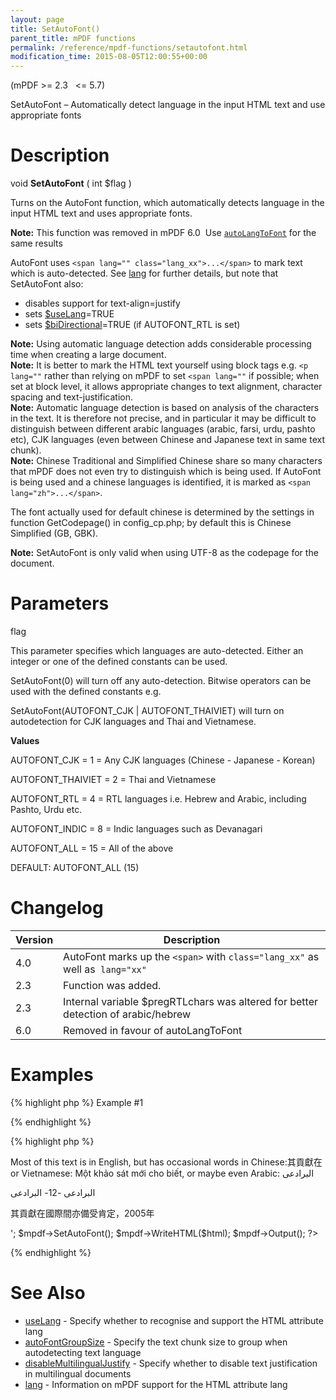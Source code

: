 ```yaml
---
layout: page
title: SetAutoFont()
parent_title: mPDF functions
permalink: /reference/mpdf-functions/setautofont.html
modification_time: 2015-08-05T12:00:55+00:00
---
```


<p>(mPDF &gt;= 2.3&nbsp;&nbsp; &lt;= 5.7)</p>
<p>SetAutoFont – Automatically detect language in the input HTML text and use appropriate fonts</p>

# Description

<p class="manual_block">void <b>SetAutoFont</b> ( int <span class="parameter">$flag</span> )</p>
<p>Turns on the AutoFont function, which automatically detects language in the input HTML text and uses appropriate fonts.</p>

<div class="alert alert-info" role="alert"><strong>Note:</strong> This function was removed in mPDF 6.0&nbsp; Use <a href="{{ "/reference/mpdf-variables/autolangtofont.html" | prepend: site.baseurl }}"><code>autoLangToFont</code></a> for the same results</div>
<p>AutoFont uses <code>&lt;span lang="" class="lang_xx"&gt;...&lt;/span&gt;</code> to mark text which is auto-detected. See <a href="{{ "/fonts-languages/lang-v5-x.html" | prepend: site.baseurl }}">lang</a> for further details, but note that SetAutoFont also:</p>
<ul>
<li>disables support for text-align=justify</li>
<li>sets <a href="{{ "/reference/mpdf-variables/uselang.html" | prepend: site.baseurl }}">$useLang</a>=<span class="smallblock">TRUE</span></li>
<li>sets <a href="{{ "/reference/mpdf-variables/bidirectional.html" | prepend: site.baseurl }}">$biDirectional</a>=<span class="smallblock">TRUE</span> (if AUTOFONT_RTL is set)</li>
</ul>

<div class="alert alert-info" role="alert"><strong>Note:</strong> Using automatic language detection adds considerable processing time when creating a large document.</div>

<div class="alert alert-info" role="alert"><strong>Note:</strong> It is better to mark the HTML text yourself using block tags e.g. <code>&lt;p lang=""</code> rather than relying on mPDF to set <code>&lt;span lang=""</code> if possible; when set at block level, it allows appropriate changes to text alignment, character spacing and text-justification.</div>

<div class="alert alert-info" role="alert"><strong>Note:</strong> Automatic language detection is based on analysis of the characters in the text. It is therefore not precise, and in particular it may be difficult to distinguish between different arabic languages (arabic, farsi, urdu, pashto etc), CJK languages (even between Chinese and Japanese text in same text chunk).</div>

<div class="alert alert-info" role="alert"><strong>Note:</strong> Chinese Traditional and Simplified Chinese share so many characters that mPDF does not even try to distinguish which is being used. If AutoFont is being used and a chinese languages is identified, it is marked as <code>&lt;span lang="zh"&gt;...&lt;/span&gt;</code>.

The font actually used for default chinese is determined by the settings in function <span class="function">GetCodepage()</span> in <span class="filename">config_cp.php</span>; by default this is Chinese Simplified (GB, GBK).</div>

<div class="alert alert-info" role="alert"><strong>Note:</strong> SetAutoFont is only valid when using UTF-8 as the codepage for the document.</div>

# Parameters

<p class="manual_param_dt"><span class="parameter">flag</span></p>
<p class="manual_param_dd">This parameter specifies which languages are auto-detected. Either an integer or one of the defined constants can be used.

SetAutoFont(0) will turn off any auto-detection. Bitwise operators can be used with the defined constants e.g.

SetAutoFont(AUTOFONT_CJK | AUTOFONT_THAIVIET) will turn on autodetection for CJK languages and Thai and Vietnamese.</p>
<p class="manual_param_dd"><b>Values</b>

AUTOFONT_CJK = 1 = Any CJK languages (Chinese - Japanese - Korean)

AUTOFONT_THAIVIET = 2 = Thai and Vietnamese

AUTOFONT_RTL = 4 = RTL languages i.e. Hebrew and Arabic, including Pashto, Urdu etc.

AUTOFONT_INDIC = 8 = Indic languages such as Devanagari

AUTOFONT_ALL = 15 = All of the above

<span class="smallblock">DEFAULT</span>: AUTOFONT_ALL (15)</p>

# Changelog

<table class="table"> <thead>
<tr> <th>Version</th><th>Description</th> </tr>
</thead> <tbody>
<tr>
<td>4.0</td>
<td>AutoFont marks up the <code>&lt;span&gt;</code> with <code>class="lang_xx"</code> as well as&nbsp;&nbsp;<code>lang</code><code>="xx"</code></td>
</tr>
<tr>
<td>2.3</td>
<td>Function was added.</td>
</tr>
<tr>
<td>2.3</td>
<td>Internal variable <span class="parameter">$pregRTLchars</span> was altered for better detection of arabic/hebrew</td>
</tr>
<tr>
<td>6.0</td>
<td>Removed in favour of autoLangToFont</td>
</tr>
</tbody> </table>

# Examples

{% highlight php %}
Example #1

{% endhighlight %}

{% highlight php %}
<?php

include("../mpdf.php");

$mpdf=new mPDF('utf-8'); 

$html = '

<p>Most of this text is in English, but has occasional words in Chinese:其貢獻在 or Vietnamese: Một khảo sát mới cho biết, or maybe even Arabic: البرادعی</p>

<p>البرادعی -12- البرادعی</p>

<p>其貢獻在國際間亦備受肯定，2005年</p>

';

$mpdf->SetAutoFont();

$mpdf->WriteHTML($html);

$mpdf->Output();

?>
{% endhighlight %}

# See Also

<ul>
<li class="manual_boxlist"><a href="{{ "/reference/mpdf-variables/uselang.html" | prepend: site.baseurl }}">useLang</a> - Specify whether to recognise and support the HTML attribute lang</li>
<li class="manual_boxlist"><a href="{{ "/reference/mpdf-variables/autofontgroupsize.html" | prepend: site.baseurl }}">autoFontGroupSize</a> - Specify the text chunk size to group when autodetecting text language</li>
<li class="manual_boxlist"><a href="index0c23.html?tid=346">disableMultilingualJustify</a> - Specify whether to disable text justification in multilingual documents</li>
<li class="manual_boxlist"><a href="{{ "/fonts-languages/lang-v5-x.html" | prepend: site.baseurl }}">lang</a> - Information on mPDF support for the HTML attribute lang</li>
</ul>
